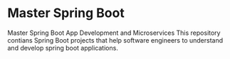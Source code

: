 # Master Spring Boot
Master Spring Boot App Development and Microservices
This repository contians Spring Boot projects that help software engineers to understand and develop spring boot applications.
